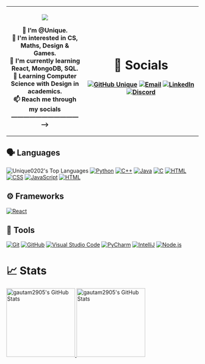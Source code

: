 <table>
  <tr>
    <th width="40%">

![](hi.gif)

👋 I’m @Unique. <br>
👀 I'm interested in CS, Maths, Design & Games. <br>
🌱 I'm currently learning React, MongoDB, SQL. <br>
📖 Learning Computer Science with Design in academics. <br>
📫 Reach me through my socials ———————————⟶
        </th>
      

<th>

# 🔗 Socials
[![GitHub Unique](https://img.shields.io/github/followers/YashVardhan-AI?label=follow&style=for-the-badge&logo=github&logoColor=white&labelColor=333333)](https://github.com/Unique0202)
[![Email](https://img.shields.io/badge/Mail-004788?style=for-the-badge&logo=gmail&logoColor=white)](mailto:uniquek0202@gmail.com)
[![LinkedIn](https://img.shields.io/badge/LinkedIn-0077B5?style=for-the-badge&logo=linkedin&logoColor=white)](https://www.linkedin.com/in/unique-k-71064a28a/)
[![Discord](https://img.shields.io/badge/Discord-7289DA?style=for-the-badge&logo=discord&logoColor=white)](https://discord.com/users/766202021216518174)


</th>
</tr>
</table>




## 🗣 Languages
![Unique0202's Top Languages](https://github-readme-stats.vercel.app/api/top-langs/?username=Unique0202&theme=vue-dark&show_icons=true&hide_border=true&layout=compact)
[![Python](https://img.shields.io/badge/Python-Primary_Language-3776AB?style=for-the-badge&logo=python)](https://www.python.org/)
[![C++](https://img.shields.io/badge/C++-Good-6295CB?style=for-the-badge&logo=cplusplus)]()
[![Java](https://img.shields.io/badge/Java-Basics-E51F24?style=for-the-badge&logo=java&logoColor=white)](https://docs.oracle.com/en/java/) 
[![C](https://img.shields.io/badge/C-Learning-00427E?style=for-the-badge&logo=c&logoColor=white)]() 
[![HTML](https://img.shields.io/badge/HTML-HateIt-E34F26?style=for-the-badge&logo=html5)](https://developer.mozilla.org/en-US/docs/Web/HTML)
[![CSS](https://img.shields.io/badge/CSS-HateIt-1572B6?style=for-the-badge&logo=css3)](https://developer.mozilla.org/en-US/docs/Web/CSS)
[![JavaScript](https://img.shields.io/badge/JavaScript-HateIt-FFCE5A?style=for-the-badge&logo=javascript)](https://www.javascript.com/)
[![HTML](https://img.shields.io/badge/HTML-HateIt-E34F26?style=for-the-badge&logo=html5)](https://developer.mozilla.org/en-US/docs/Web/HTML)



## ⚙ Frameworks
[![React](https://img.shields.io/badge/React-HateIt-61DAFB?style=for-the-badge&logo=react)](https://reactjs.org/)


## 🔧 Tools
[![Git](https://img.shields.io/badge/Git-FF5611?style=for-the-badge&logo=git&logoColor=white)](https://git-scm.com/)
[![GitHub](https://img.shields.io/badge/GitHub-0D1117?style=for-the-badge&logo=github&logoColor=white)](https://github.com/)
[![Visual Studio Code](https://img.shields.io/badge/Visual_Studio_Code-22A6F2?style=for-the-badge&logo=visualstudio)](https://code.visualstudio.com/)
[![PyCharm](https://img.shields.io/badge/PyCharm-4C4C4C?style=for-the-badge&logo=pycharm)](https://www.jetbrains.com/pycharm/)
[![IntelliJ](https://img.shields.io/badge/IntelliJ_IDEA-4C4C4C?style=for-the-badge&logo=intellij%20idea)](https://www.jetbrains.com/idea/)
[![Node.js](https://img.shields.io/badge/Node.js-HateIt-339933?style=for-the-badge&logo=node.js)](https://nodejs.org/)

# 📈 Stats


<p align="center">
    <div style="display: inline-block;margin: auto;">
        <a href="https://github.com/gautam2905">
          <img src="https://github-readme-stats.vercel.app/api?username=gautam2905&theme=dark&show_icons=true&hide_border=true&count_private=true" alt="gautam2905's GitHub Stats" height=180/>
    	    <img src="https://github-readme-streak-stats.herokuapp.com/?user=gautam2905&theme=dark&hide_border=true" alt="gautam2905's GitHub Stats" height=180 />
</p>
